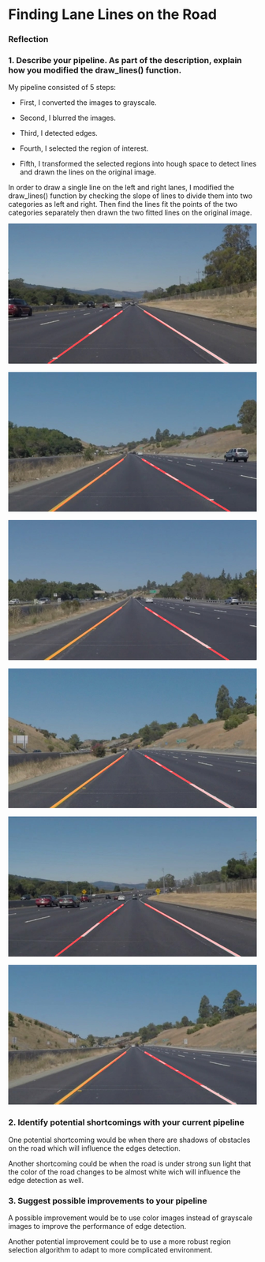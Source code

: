 # **Finding Lane Lines on the Road** 


### Reflection

### 1. Describe your pipeline. As part of the description, explain how you modified the draw_lines() function.

My pipeline consisted of 5 steps:
* First, I converted the images to grayscale.

* Second, I blurred the images. 

* Third, I detected  edges. 

* Fourth, I selected the region of interest. 

* Fifth, I transformed the selected regions into hough space to detect lines and drawn the lines on the original image.

In order to draw a single line on the left and right lanes, I modified the draw_lines() function by checking the slope of lines to divide them into two categories as left and right. Then find the lines fit the points of the two categories separately then drawn the two fitted lines on the original image.



![solidWhiteRight][image1]

![solidYellowCurve][image2]

![solidYellowLeft][image3]

![solidYellowCurve2][image4]

![solidWhiteCurve][image5]

![whiteCarLaneSwitch][image6]


### 2. Identify potential shortcomings with your current pipeline


One potential shortcoming would be when there are shadows of obstacles on the road which will influence the edges detection.

Another shortcoming could be when the road is under strong sun light that the color of the road changes to be almost white wich will influence the edge detection as well.


### 3. Suggest possible improvements to your pipeline

A possible improvement would be to use color images instead of grayscale images to improve the performance of edge detection.

Another potential improvement could be to use a more robust region selection algorithm to adapt to more complicated environment.


[image1]: ./test_images_output/solidWhiteRight.jpg 
[image2]: ./test_images_output/solidYellowCurve.jpg
[image3]: ./test_images_output/solidYellowLeft.jpg
[image4]: ./test_images_output/solidYellowCurve2.jpg
[image5]: ./test_images_output/solidWhiteCurve.jpg
[image6]: ./test_images_output/whiteCarLaneSwitch.jpg
